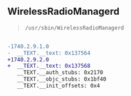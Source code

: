 ## WirelessRadioManagerd

> `/usr/sbin/WirelessRadioManagerd`

```diff

-1740.2.9.1.0
-  __TEXT.__text: 0x137564
+1740.2.9.2.0
+  __TEXT.__text: 0x137568
   __TEXT.__auth_stubs: 0x2170
   __TEXT.__objc_stubs: 0x1bf40
   __TEXT.__init_offsets: 0x4

```
